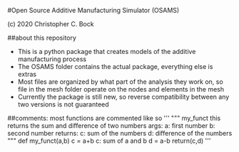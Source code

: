 #Open Source Additive Manufacturing Simulator (OSAMS)

(c) 2020 Christopher C. Bock


##about this repository
- This is a python package that creates models of the additive manufacturing process
- The OSAMS folder contains the actual package, everything else is extras
- Most files are organized by what part of the analysis they work on, so file in the mesh folder operate on the nodes and elements in the mesh
- Currently the package is still new, so reverse compatibility between any two versions is not guaranteed


##comments:
most functions are commented like so
'''
"""
my_funct
this returns the sum and difference of two numbers
args:
	a:	first number
	b:	second number
returns:
	c:	sum of the numbers
	d:	difference of the numbers
"""
def my_funct(a,b)
	c = a+b		c: sum of a and b
	d = a-b
	return(c,d)
'''


